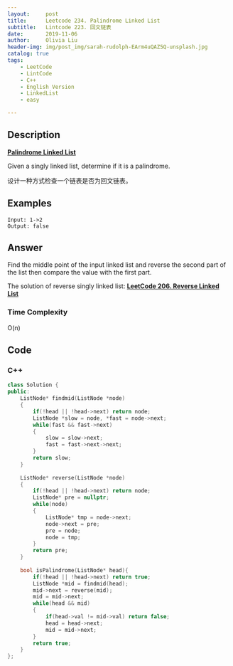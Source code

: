 ```yaml
---
layout:     post
title:      Leetcode 234. Palindrome Linked List
subtitle:   Lintcode 223. 回文链表
date:       2019-11-06
author:     Olivia Liu
header-img: img/post_img/sarah-rudolph-EArm4uQAZ5Q-unsplash.jpg
catalog: true
tags:
    - LeetCode
    - LintCode
    - C++
    - English Version
    - LinkedList
    - easy

---
```


## Description

**[Palindrome Linked List]( https://leetcode.com/problems/palindrome-linked-list/ )**

Given a singly linked list, determine if it is a palindrome. 

设计一种方式检查一个链表是否为回文链表。

## Examples

```
Input: 1->2
Output: false
```

## Answer

Find the middle point of the input linked list and reverse the second part of the list then compare the value with the first part. 

The solution of reverse singly linked list: **[LeetCode 206. Reverse Linked List]( https://liunima1129.github.io/2019/11/02/Leetcode-206.-Reverse-Linked-List/ )** 

### Time Complexity

 O(n)

## Code

### C++

```c++
class Solution {
public:
    ListNode* findmid(ListNode *node)
    {
        if(!head || !head->next) return node;
        ListNode *slow = node, *fast = node->next;
        while(fast && fast->next)
        {
            slow = slow->next;
            fast = fast->next->next;
        }
        return slow;
    }
    
    ListNode* reverse(ListNode *node)
    {
        if(!head || !head->next) return node;
        ListNode* pre = nullptr;
        while(node)
        {
            ListNode* tmp = node->next;
            node->next = pre;
            pre = node;
            node = tmp;
        }
        return pre;
    }
    
    bool isPalindrome(ListNode* head){
        if(!head || !head->next) return true;
        ListNode *mid = findmid(head);
        mid->next = reverse(mid);
        mid = mid->next;
        while(head && mid)
        {
            if(head->val != mid->val) return false;
            head = head->next;
            mid = mid->next;
        }
        return true;
    }
};
```
